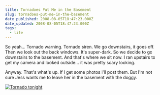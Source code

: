 ```yaml
---
title: Tornadoes Put Me in the Basement
slug: tornadoes-put-me-in-the-basement
date_published: 2008-08-05T18:47:23.000Z
date_updated: 2008-08-05T18:47:23.000Z
tags:
  - life
---
```


So yeah... Tornado warning. Tornado siren. We go downstairs, it goes off. Then we look out the back windows. It's super-dark. So we decide to go downstairs to the basement. And that's where we sit now. I ran upstairs to get my camera and looked outside... it was pretty scary looking.

Anyway. That's what's up. If I get some photos I'll post them. But I'm not sure Jess wants me to leave her in the basement with the doggy.

[![Tornado tonight](http://farm4.static.flickr.com/3096/2736521255_6ef360c871.jpg)](http://www.flickr.com/photos/asilentthing/2736521255/)
